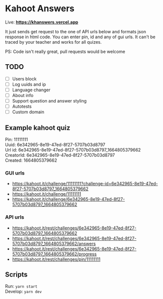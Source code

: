 
# Kahoot Answers #
Live: **https://khanswers.vercel.app**

It just sends get request to the one of API urls below and formats json response in html code. You can enter pin, id and any of gui urls. It can't be traced by your teacher and works for all quizes. 

PS: Code isn't really great, pull requests would be welcome

## TODO ## 
- [ ] Users block
- [ ] Log uuids and ip
- [ ] Language changer
- [ ] About info
- [ ] Support question and answer styling
- [ ] Autotests
- [ ] Custom domain

## Example kahoot quiz ##
Pin: 11111111  
Uuid: 6e342965-8e19-47ed-8f27-5707b03d8797  
Url id: 6e342965-8e19-47ed-8f27-5707b03d8797_1664805379662  
CreatorId: 6e342965-8e19-47ed-8f27-5707b03d8797  
Created: 1664805379662

### GUI urls ### 
 * https://kahoot.it/challenge/11111111?challenge-id=6e342965-8e19-47ed-8f27-5707b03d8797_1664805379662
 * https://kahoot.it/challenge/11111111
 * https://kahoot.it/challenge/6e342965-8e19-47ed-8f27-5707b03d8797_1664805379662

### API urls ###
 * https://kahoot.it/rest/challenges/6e342965-8e19-47ed-8f27-5707b03d8797_1664805379662
 * https://kahoot.it/rest/challenges/6e342965-8e19-47ed-8f27-5707b03d8797_1664805379662/answers
 * https://kahoot.it/rest/challenges/6e342965-8e19-47ed-8f27-5707b03d8797_1664805379662/progress
 * https://kahoot.it/rest/challenges/pin/11111111

## Scripts ##
Run: `yarn start`  
Develop: `yarn dev`
